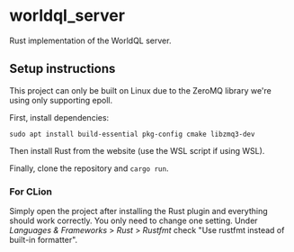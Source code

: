 # worldql_server
Rust implementation of the WorldQL server.

## Setup instructions

This project can only be built on Linux due to the ZeroMQ library we're using only supporting epoll.

First, install dependencies:
```shell
sudo apt install build-essential pkg-config cmake libzmq3-dev
```

Then install Rust from the website (use the WSL script if using WSL).

Finally, clone the repository and `cargo run`.


### For CLion
Simply open the project after installing the Rust plugin and everything should work correctly. You only need to change one setting. Under _Languages & Frameworks_ > _Rust_ > _Rustfmt_ check "Use rustfmt instead of built-in formatter".